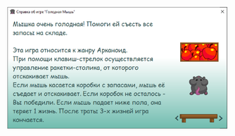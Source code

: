 <img src="HungryMouse_Screenshot.png" alt="Справка об игре Голодная Мышь: Мышка очень голодная! Помоги ей съесть все запасы на складе. Эта игра относится к жанру Арканоид. 
При помощи клавиш-стрелок осуществляется управление ракетки-столика, от которого отскакивает мышь. 
Если мышь касается коробки с запасами, мышь её съедает и отскакивает. Если коробок не осталось - Вы победили. Если мышь падает ниже пола, она теряет 1 жизнь. После траты 3-х жизней игра кончается." width="500" align="center"/>
